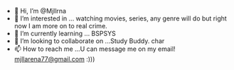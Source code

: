 - 👋 Hi, I’m @Mjllrna
- 👀 I’m interested in ... watching movies, series, any genre will do but right now I am more on to real crime.
- 🌱 I’m currently learning ... BSPSYS
- 💞️ I’m looking to collaborate on ...Study Buddy. char
- 📫 How to reach me ...U can message me on my email! mjllarena77@gmail.com :)))

<!---
Mjllrna/Mjllrna is a ✨ special ✨ repository because its `README.md` (this file) appears on your GitHub profile.
You can click the Preview link to take a look at your changes.
--->
